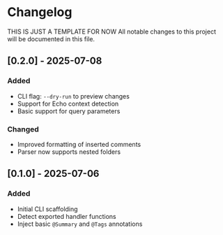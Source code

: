 # Changelog

THIS IS JUST A TEMPLATE FOR NOW
All notable changes to this project will be documented in this file.

## [0.2.0] - 2025-07-08
### Added
- CLI flag: `--dry-run` to preview changes
- Support for Echo context detection
- Basic support for query parameters

### Changed
- Improved formatting of inserted comments
- Parser now supports nested folders

## [0.1.0] - 2025-07-06
### Added
- Initial CLI scaffolding
- Detect exported handler functions
- Inject basic `@Summary` and `@Tags` annotations
